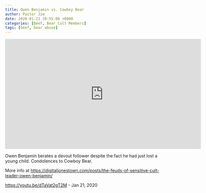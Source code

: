 ```yaml
---
title: Owen Benjamin vs. Cowboy Bear
author: Pastor Jim
date: 2020-01-21 20:55:00 +0800
categories: [Beef, Bear Cult Members]
tags: [beef, bear abuse]
---
```


<iframe width="640" height="360" scrolling="no" frameborder="0" style="border: none;" src="https://www.bitchute.com/embed/WvuzGc9z1Pz1/"></iframe>

Owen Benjamin berates a devout follower despite the fact he had just lost a young child. Condolences to Cowboy Bear.

More info at https://digitaljonestown.com/posts/the-feuds-of-sensitive-cult-leader-owen-benjamin/

https://youtu.be/dTaVat2gT2M - Jan 21, 2020

